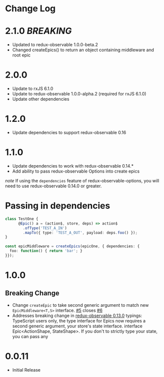 # Change Log

# 2.1.0 *BREAKING*

* Updated to redux-observable 1.0.0-beta.2
* Changed createEpics() to return an object containing middleware and root epic

# 2.0.0

* Update to rxJS 6.1.0
* Update to redux-observable 1.0.0-alpha.2 (required for rxJS 6.1.0)
* Update other dependencies

# 1.2.0

* Update dependencies to support redux-observable 0.16

# 1.1.0

* Update dependencies to work with redux-observable 0.14.*
* Add ability to pass redux-observable Options into create epics

*note* If using the `dependencies` feature of redux-observable-options, you will need to use redux-observable 0.14.0 or greater.


# Passing in dependencies

```ts
class TestOne {
      @Epic() a = (action$, store, deps) => action$
        .ofType('TEST_A_IN')
        .mapTo({ type: 'TEST_A_OUT', payload: deps.foo() });
}
  
const epicMiddleware = createEpics(epicOne, { dependencies: {
  foo: function() { return 'bar'; }
}});  
```
# 1.0.0

## Breaking Change 

* Change `createEpic` to take second generic argument to match new `EpicMiddleware<T,S>` interface. [#5](https://github.com/angular-redux/redux-observable-decorator/pull/5) closes [#6](https://github.com/angular-redux/redux-observable-decorator/issues/6)
* Addresses breaking change in [redux-observable 0.13.0](https://github.com/redux-observable/redux-observable/blob/master/CHANGELOG.md#breaking-changes
)
typings: TypeScript users only, the type interface for Epics now requires a second generic argument, your store's state interface. interface Epic<ActionShape, StateShape>. If you don't to strictly type your state, you can pass any


# 0.0.11

* Initial Release
